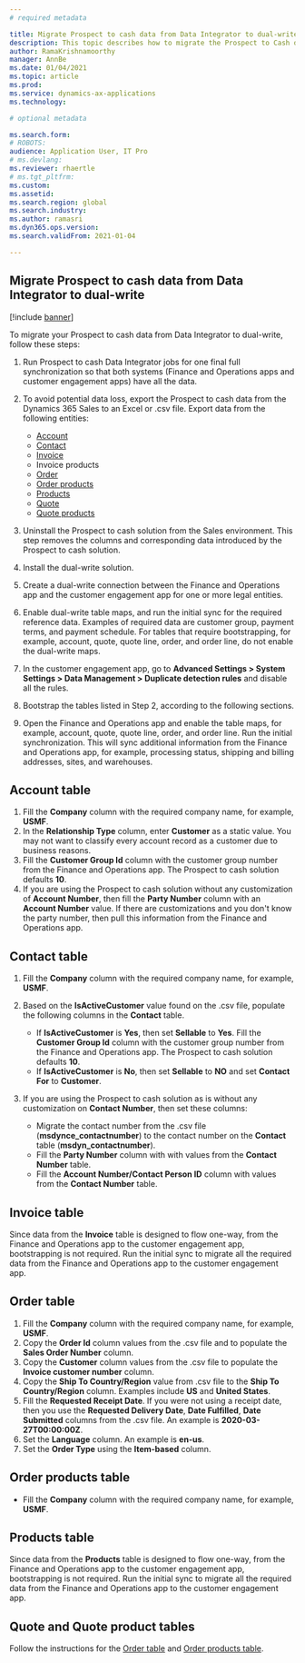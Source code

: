 ```yaml
---
# required metadata

title: Migrate Prospect to cash data from Data Integrator to dual-write
description: This topic describes how to migrate the Prospect to Cash data from Data Integrator to dual-write.
author: RamaKrishnamoorthy
manager: AnnBe
ms.date: 01/04/2021
ms.topic: article
ms.prod:
ms.service: dynamics-ax-applications
ms.technology:

# optional metadata

ms.search.form:
# ROBOTS:
audience: Application User, IT Pro
# ms.devlang:
ms.reviewer: rhaertle
# ms.tgt_pltfrm:
ms.custom:
ms.assetid:
ms.search.region: global
ms.search.industry:
ms.author: ramasri
ms.dyn365.ops.version:
ms.search.validFrom: 2021-01-04

---
```


## Migrate Prospect to cash data from Data Integrator to dual-write

[!include [banner](../../includes/banner.md)]

To migrate your Prospect to cash data from Data Integrator to dual-write, follow these steps:

1. Run Prospect to cash Data Integrator jobs for one final full synchronization so that both systems (Finance and Operations apps and customer engagement apps) have all the data.

2. To avoid potential data loss, export the Prospect to cash data from the Dynamics 365 Sales to an Excel or .csv file. Export data from the following entities:

    - [Account](#account-table)
    - [Contact](#contact-table)
    - [Invoice](#invoice-table)
    - Invoice products
    - [Order](#order-table)
    - [Order products](#order-products-table)
    - [Products](#products-table)
    - [Quote](quote-and-quote-product-tables)
    - [Quote products](quote-and-quote-product-tables)

3. Uninstall the Prospect to cash solution from the Sales environment. This step removes the columns and corresponding data introduced by the Prospect to cash solution.

4. Install the dual-write solution.

5. Create a dual-write connection between the Finance and Operations app and the customer engagement app for one or more legal entities.

6. Enable dual-write table maps, and run the initial sync for the required reference data. Examples of required data are customer group, payment terms, and payment schedule. For tables that require bootstrapping, for example, account, quote, quote line, order, and order line, do not enable the dual-write maps.

7. In the customer engagement app, go to **Advanced Settings > System Settings > Data Management >  Duplicate detection rules** and disable all the rules.

8. Bootstrap the tables listed in Step 2, according to the following sections.

9. Open the Finance and Operations app and enable the table maps, for example, account, quote, quote line, order, and order line. Run the initial synchronization. This will sync additional information from the Finance and Operations app, for example, processing status, shipping and billing addresses, sites, and warehouses.

## Account table

1. Fill the **Company** column with the required company name, for example, **USMF**.
2. In the **Relationship Type** column, enter **Customer** as a static value. You may not want to classify every account record as a customer due to business reasons.
3. Fill the **Customer Group Id** column with the customer group number from the Finance and Operations app. The Prospect to cash solution defaults **10**.
4. If you are using the Prospect to cash solution without any customization of **Account Number**, then fill the **Party Number** column with an **Account Number** value. If there are customizations and you don't know the party number, then pull this information from the Finance and Operations app.

## Contact table

1. Fill the **Company** column with the required company name, for example, **USMF**.
2. Based on the **IsActiveCustomer** value found on the .csv file, populate the following columns in the **Contact** table.
    - If **IsActiveCustomer** is **Yes**, then set **Sellable** to **Yes**. Fill the **Customer Group Id** column with the customer group number from the Finance and Operations app. The Prospect to cash solution defaults **10**.
    - If **IsActiveCustomer** is **No**, then set **Sellable** to **NO** and set **Contact For** to **Customer**.
3. If you are using the Prospect to cash solution as is without any customization on **Contact Number**, then set these columns:

    - Migrate the contact number from the .csv file (**msdynce_contactnumber**) to the contact number on the **Contact** table (**msdyn_contactnumber**).
    - Fill the **Party Number** column with with values from the **Contact Number** table.
    - Fill the **Account Number/Contact Person ID** column with values from the **Contact Number** table.

## Invoice table

Since data from the **Invoice** table is designed to flow one-way, from the Finance and Operations app to the customer engagement app, bootstrapping is not required. Run the initial sync to migrate all the required data from the Finance and Operations app to the customer engagement app.

## Order table

1. Fill the **Company** column with the required company name, for example, **USMF**.
2. Copy the **Order Id** column values from the .csv file and to populate the  **Sales Order Number** column.
3. Copy the  **Customer** column values from the .csv file to populate the  **Invoice customer number** column.
4. Copy the **Ship To Country/Region** value from .csv file to the **Ship To Country/Region** column. Examples include **US** and **United States**.
5. Fill the  **Requested Receipt Date**. If you were not using a receipt date, then you use the **Requested Delivery Date**, **Date Fulfilled**, **Date Submitted** columns from the .csv file. An example is **2020-03-27T00:00:00Z**.
6. Set the **Language** column. An example is **en-us**.
7. Set the **Order Type** using the **Item-based** column.

## Order products table

- Fill the **Company** column with the required company name, for example, **USMF**.

## Products table

Since data from the **Products** table is designed to flow one-way, from the Finance and Operations app to the customer engagement app, bootstrapping is not required. Run the initial sync to migrate all the required data from the Finance and Operations app to the customer engagement app.

## Quote and Quote product tables

Follow the instructions for the [Order table](#order-table) and [Order products table](order-products-table).
